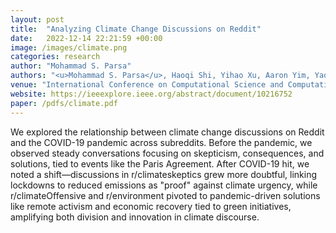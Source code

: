 ```yaml
---
layout: post
title:  "Analyzing Climate Change Discussions on Reddit"
date:   2022-12-14 22:21:59 +00:00
image: /images/climate.png
categories: research
author: "Mohammad S. Parsa"
authors: "<u>Mohammad S. Parsa</u>, Haoqi Shi, Yihao Xu, Aaron Yim, Yaolun Yin, Lukasz Golab"
venue: "International Conference on Computational Science and Computational Intelligence (CSCI)"
website: https://ieeexplore.ieee.org/abstract/document/10216752
paper: /pdfs/climate.pdf
---
```

We explored the relationship between climate change discussions on Reddit and the COVID-19 pandemic across subreddits. Before the pandemic, we observed steady conversations focusing on skepticism, consequences, and solutions, tied to events like the Paris Agreement. After COVID-19 hit, we noted a shift—discussions in r/climateskeptics grew more doubtful, linking lockdowns to reduced emissions as "proof" against climate urgency, while r/climateOffensive and r/environment pivoted to pandemic-driven solutions like remote activism and economic recovery tied to green initiatives, amplifying both division and innovation in climate discourse. 